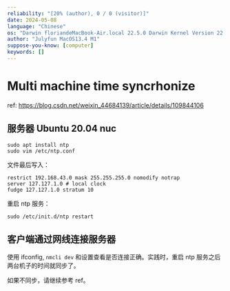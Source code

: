 ```yaml
---
reliability: "[20% (author), 0 / 0 (visitor)]"
date: 2024-05-08
language: "Chinese"
os: "Darwin floriandeMacBook-Air.local 22.5.0 Darwin Kernel Version 22.5.0: Mon Apr 24 20:53:44 PDT 2023; root:xnu-8796.121.2~5/RELEASE_ARM64_T8103 arm64"
author: "Julyfun MacOS13.4 M1"
suppose-you-know: [computer]
keywords: []
---
```


# Multi machine time syncrhonize

ref: https://blog.csdn.net/weixin_44684139/article/details/109844106

## 服务器 Ubuntu 20.04 nuc

```
sudo apt install ntp
sudo vim /etc/ntp.conf
```

文件最后写入：

```
restrict 192.168.43.0 mask 255.255.255.0 nomodify notrap
server 127.127.1.0 # local clock
fudge 127.127.1.0 stratum 10
```

重启 ntp 服务：

```
sudo /etc/init.d/ntp restart
```

## 客户端通过网线连接服务器

使用 ifconfig, `nmcli dev` 和设置查看是否连接正确。实践时，重启 ntp 服务之后两台机子的时间就同步了。

如果不同步，请继续参考 ref。

